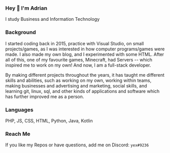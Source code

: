 ### Hey 👋 I'm Adrian
I study Business and Information Technology 

### Background
I started coding back in 2015, practice with Visual Studio, on small projects/games, as I was interested
in how computer programs/games were made. I also made my own blog, and I experimented
with some HTML. After all of this, one of my favourite games, Minecraft, had Servers -- which inspired me
to work on my own! And now, I am a full-stack developer.

By making different projects throughout the years, it has taught me different skills and abilities, such as
working on my own, working within teams, making businesses and advertising and marketing, social skills, 
and learning git, linux, sql, and other kinds of applications and software which has further improved me as a person.

### Languages
PHP, JS, CSS, HTML, Python, Java, Kotlin

### Reach Me
If you like my Repos or have questions, add me on Discord: ```yex#9236```
